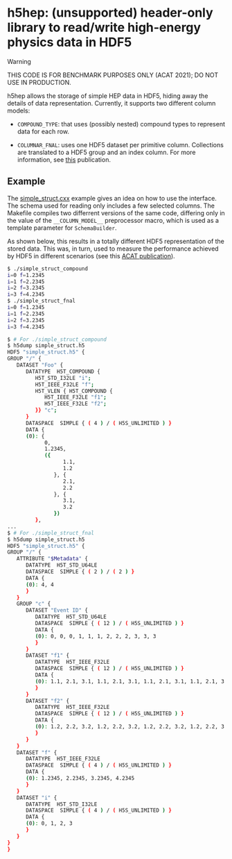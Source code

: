 # h5hep: (unsupported) header-only library to read/write high-energy physics data in HDF5

> [!WARNING]
> THIS CODE IS FOR BENCHMARK PURPOSES ONLY (ACAT 2021); DO NOT USE IN PRODUCTION.

h5hep allows the storage of simple HEP data in HDF5, hiding away the details of data representation. Currently, it supports two different column models:

- `COMPOUND_TYPE`: that uses (possibly nested) compound types to represent data for each row.

- `COLUMNAR_FNAL`: uses one HDF5 dataset per primitive column. Collections are translated to a HDF5 group and an index column. For more information, see [this](https://inspirehep.net/files/e048b0cd122919dc9a009793983a81e0) publication.

## Example
The [simple_struct.cxx](https://github.com/jalopezg-git/h5hep/blob/master/examples/simple_struct.cxx) example gives an idea on how to use the interface.
The schema used for reading only includes a few selected columns.
The Makefile compiles two differrent versions of the same code, differing only in the value of the `__COLUMN_MODEL__` preprocessor macro, which is used as a template parameter for `SchemaBuilder`.

As shown below, this results in a totally different HDF5 representation of the stored data.
This was, in turn, used to measure the performance achieved by HDF5 in different scenarios (see this [ACAT publication](https://doi.org/10.1088/1742-6596%2f2438%2f1%2f012118)).

```bash
$ ./simple_struct_compound
i=0 f=1.2345
i=1 f=2.2345
i=2 f=3.2345
i=3 f=4.2345
$ ./simple_struct_fnal
i=0 f=1.2345
i=1 f=2.2345
i=2 f=3.2345
i=3 f=4.2345

$ # For ./simple_struct_compound
$ h5dump simple_struct.h5
HDF5 "simple_struct.h5" {
GROUP "/" {
   DATASET "Foo" {
      DATATYPE  H5T_COMPOUND {
         H5T_STD_I32LE "i";
         H5T_IEEE_F32LE "f";
         H5T_VLEN { H5T_COMPOUND {
            H5T_IEEE_F32LE "f1";
            H5T_IEEE_F32LE "f2";
         }} "c";
      }
      DATASPACE  SIMPLE { ( 4 ) / ( H5S_UNLIMITED ) }
      DATA {
      (0): {
            0,
            1.2345,
            ({
                  1.1,
                  1.2
               }, {
                  2.1,
                  2.2
               }, {
                  3.1,
                  3.2
               })
         },
...
$ # For ./simple_struct_fnal
$ h5dump simple_struct.h5
HDF5 "simple_struct.h5" {
GROUP "/" {
   ATTRIBUTE "$Metadata" {
      DATATYPE  H5T_STD_U64LE
      DATASPACE  SIMPLE { ( 2 ) / ( 2 ) }
      DATA {
      (0): 4, 4
      }
   }
   GROUP "c" {
      DATASET "Event ID" {
         DATATYPE  H5T_STD_U64LE
         DATASPACE  SIMPLE { ( 12 ) / ( H5S_UNLIMITED ) }
         DATA {
         (0): 0, 0, 0, 1, 1, 1, 2, 2, 2, 3, 3, 3
         }
      }
      DATASET "f1" {
         DATATYPE  H5T_IEEE_F32LE
         DATASPACE  SIMPLE { ( 12 ) / ( H5S_UNLIMITED ) }
         DATA {
         (0): 1.1, 2.1, 3.1, 1.1, 2.1, 3.1, 1.1, 2.1, 3.1, 1.1, 2.1, 3.1
         }
      }
      DATASET "f2" {
         DATATYPE  H5T_IEEE_F32LE
         DATASPACE  SIMPLE { ( 12 ) / ( H5S_UNLIMITED ) }
         DATA {
         (0): 1.2, 2.2, 3.2, 1.2, 2.2, 3.2, 1.2, 2.2, 3.2, 1.2, 2.2, 3.2
         }
      }
   }
   DATASET "f" {
      DATATYPE  H5T_IEEE_F32LE
      DATASPACE  SIMPLE { ( 4 ) / ( H5S_UNLIMITED ) }
      DATA {
      (0): 1.2345, 2.2345, 3.2345, 4.2345
      }
   }
   DATASET "i" {
      DATATYPE  H5T_STD_I32LE
      DATASPACE  SIMPLE { ( 4 ) / ( H5S_UNLIMITED ) }
      DATA {
      (0): 0, 1, 2, 3
      }
   }
}
}
```
